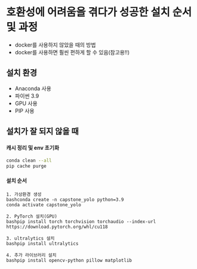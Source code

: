 # 호환성에 어려움을 겪다가 성공한 설치 순서 및 과정
- docker를 사용하지 않았을 때의 방법
- docker를 사용하면 훨씬 편하게 할 수 있음(참고용!!)

## 설치 환경
- Anaconda 사용
- 파이썬 3.9
- GPU 사용
- PIP 사용

## 설치가 잘 되지 않을 때

#### 캐시 정리 및 env 초기화
```bash
conda clean --all
pip cache purge
```

#### 설치 순서
```
1. 가상환경 생성
bashconda create -n capstone_yolo python=3.9
conda activate capstone_yolo

2. PyTorch 설치(GPU)
bashpip install torch torchvision torchaudio --index-url https://download.pytorch.org/whl/cu118

3. ultralytics 설치
bashpip install ultralytics

4. 추가 라이브러리 설치
bashpip install opencv-python pillow matplotlib
```
